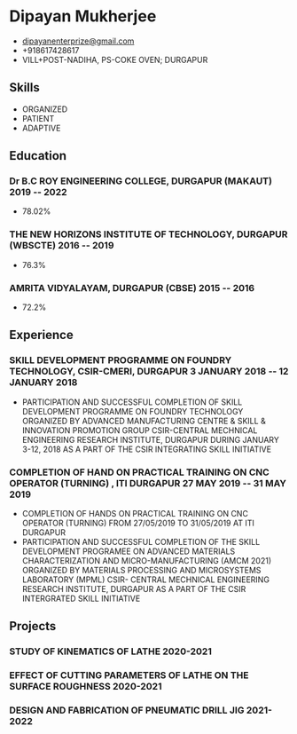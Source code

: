 # Dipayan Mukherjee

- <dipayanenterprize@gmail.com>
- +918617428617
- VILL+POST-NADIHA, PS-COKE OVEN; DURGAPUR


## Skills
  - ORGANIZED
  - PATIENT
  - ADAPTIVE


## Education

### <span>Dr B.C ROY ENGINEERING COLLEGE, DURGAPUR (MAKAUT)</span> <span>2019 -- 2022</span>

  - 78.02%

### <span>THE NEW HORIZONS INSTITUTE OF TECHNOLOGY, DURGAPUR (WBSCTE)</span> <span>2016 -- 2019</span>

  - 76.3%

### <span>AMRITA VIDYALAYAM, DURGAPUR (CBSE)</span> <span>2015 -- 2016</span>

  - 72.2%


## Experience

### <span>SKILL DEVELOPMENT PROGRAMME ON FOUNDRY TECHNOLOGY, CSIR-CMERI, DURGAPUR</span> <span>3 JANUARY 2018 -- 12 JANUARY 2018</span>

  - PARTICIPATION AND SUCCESSFUL COMPLETION OF SKILL DEVELOPMENT PROGRAMME ON FOUNDRY TECHNOLOGY ORGANIZED BY ADVANCED MANUFACTURING CENTRE & SKILL & INNOVATION PROMOTION GROUP CSIR-CENTRAL MECHNICAL ENGINEERING RESEARCH INSTITUTE, DURGAPUR DURING JANUARY 3-12, 2018 AS A PART OF THE CSIR INTEGRATING SKILL INITIATIVE 

### <span>COMPLETION OF HAND ON PRACTICAL TRAINING ON CNC OPERATOR (TURNING) , ITI DURGAPUR</span> <span>27 MAY 2019 -- 31 MAY 2019</span>

  - COMPLETION OF HANDS ON PRACTICAL TRAINING ON CNC OPERATOR (TURNING) FROM 27/05/2019 TO 31/05/2019 AT ITI DURGAPUR
  - PARTICIPATION AND SUCCESSFUL COMPLETION OF THE SKILL DEVELOPMENT PROGRAMEE ON ADVANCED MATERIALS CHARACTERIZATION AND MICRO-MANUFACTURING (AMCM 2021) ORGANIZED BY MATERIALS PROCESSING AND MICROSYSTEMS LABORATORY (MPML) CSIR- CENTRAL MECHNICAL ENGINEERING RESEARCH INSTITUTE, DURGAPUR AS A PART OF THE CSIR INTERGRATED SKILL INITIATIVE


## Projects

### <span>STUDY OF KINEMATICS OF LATHE</span> <span>2020-2021</span>


### <span>EFFECT OF CUTTING PARAMETERS OF LATHE ON THE SURFACE ROUGHNESS</span> <span>2020-2021</span>


### <span>DESIGN AND FABRICATION OF PNEUMATIC DRILL JIG</span> <span>2021-2022</span>


